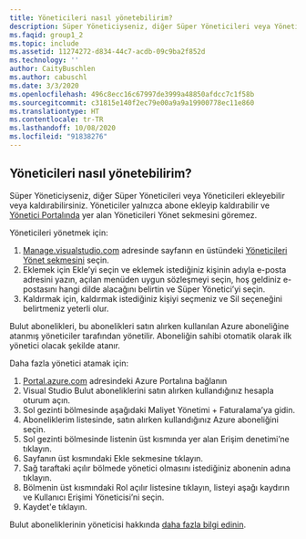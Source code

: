 ```yaml
---
title: Yöneticileri nasıl yönetebilirim?
description: Süper Yöneticiyseniz, diğer Süper Yöneticileri veya Yöneticileri ekleyebilir veya kaldırabilirsiniz. Yöneticiler yalnızca aboneleri ekleyebilir veya kaldırabilir...
ms.faqid: group1_2
ms.topic: include
ms.assetid: 11274272-d834-44c7-acdb-09c9ba2f852d
ms.technology: ''
author: CaityBuschlen
ms.author: cabuschl
ms.date: 3/3/2020
ms.openlocfilehash: 496c8ecc16c67997de3999a48850afdcc7c1f58b
ms.sourcegitcommit: c31815e140f2ec79e00a9a9a19900778ec11e860
ms.translationtype: HT
ms.contentlocale: tr-TR
ms.lasthandoff: 10/08/2020
ms.locfileid: "91838276"
---
```

## <a name="how-do-i-manage-administrators"></a>Yöneticileri nasıl yönetebilirim?

Süper Yöneticiyseniz, diğer Süper Yöneticileri veya Yöneticileri ekleyebilir veya kaldırabilirsiniz. Yöneticiler yalnızca abone ekleyip kaldırabilir ve [Yönetici Portalında](https://manage.visualstudio.com) yer alan Yöneticileri Yönet sekmesini göremez.

Yöneticileri yönetmek için:

1. [Manage.visualstudio.com](https://manage.visualstudio.com) adresinde sayfanın en üstündeki [Yöneticileri Yönet sekmesini](https://manage.visualstudio.com/administrators) seçin.
2. Eklemek için Ekle’yi seçin ve eklemek istediğiniz kişinin adıyla e-posta adresini yazın, açılan menüden uygun sözleşmeyi seçin, hoş geldiniz e-postasını hangi dilde alacağını belirtin ve Süper Yönetici’yi seçin.
3. Kaldırmak için, kaldırmak istediğiniz kişiyi seçmeniz ve Sil seçeneğini belirtmeniz yeterli olur.

Bulut abonelikleri, bu abonelikleri satın alırken kullanılan Azure aboneliğine atanmış yöneticiler tarafından yönetilir. Aboneliğin sahibi otomatik olarak ilk yönetici olacak şekilde atanır.

Daha fazla yönetici atamak için:

1. [Portal.azure.com](https://portal.azure.com) adresindeki Azure Portalına bağlanın
2. Visual Studio Bulut aboneliklerini satın alırken kullandığınız hesapla oturum açın.
3. Sol gezinti bölmesinde aşağıdaki Maliyet Yönetimi + Faturalama’ya gidin.
4. Aboneliklerim listesinde, satın alırken kullandığınız Azure aboneliğini seçin.
5. Sol gezinti bölmesinde listenin üst kısmında yer alan Erişim denetimi’ne tıklayın.
6. Sayfanın üst kısmındaki Ekle sekmesine tıklayın.
7. Sağ taraftaki açılır bölmede yönetici olmasını istediğiniz abonenin adına tıklayın.
8. Bölmenin üst kısmındaki Rol açılır listesine tıklayın, listeyi aşağı kaydırın ve Kullanıcı Erişimi Yöneticisi’ni seçin.
9. Kaydet'e tıklayın.

Bulut aboneliklerinin yöneticisi hakkında [daha fazla bilgi edinin](../../../../cloud-admin.md).